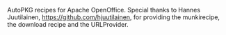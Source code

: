 AutoPKG recipes for Apache OpenOffice.
Special thanks to Hannes Juutilainen, https://github.com/hjuutilainen, for providing the
munkirecipe, the download recipe and the URLProvider.

